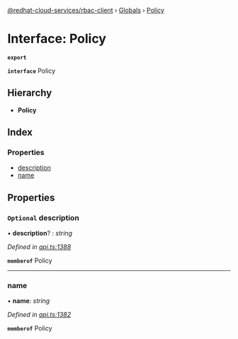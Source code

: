 [@redhat-cloud-services/rbac-client](../README.md) › [Globals](../globals.md) › [Policy](policy.md)

# Interface: Policy

**`export`** 

**`interface`** Policy

## Hierarchy

* **Policy**

## Index

### Properties

* [description](policy.md#optional-description)
* [name](policy.md#name)

## Properties

### `Optional` description

• **description**? : *string*

*Defined in [api.ts:1388](https://github.com/RedHatInsights/javascript-clients.gi/blob/master/packages/rbac/api.ts#L1388)*

**`memberof`** Policy

___

###  name

• **name**: *string*

*Defined in [api.ts:1382](https://github.com/RedHatInsights/javascript-clients.gi/blob/master/packages/rbac/api.ts#L1382)*

**`memberof`** Policy
